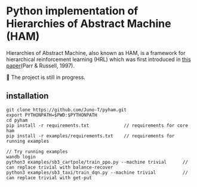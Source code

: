 # Python implementation of Hierarchies of Abstract Machine (HAM)

Hierarchies of Abstract Machine, also known as HAM, is a framework for hierarchical reinforcement learning (HRL) which was first introduced in [this paper](https://proceedings.neurips.cc/paper/1997/file/5ca3e9b122f61f8f06494c97b1afccf3-Paper.pdf)(Parr & Russell, 1997).

:construction: The project is still in progress.

## installation
```
git clone https://github.com/Juno-T/pyham.git
export PYTHONPATH=$PWD:$PYTHONPATH
cd pyham
pip install -r requirements.txt             // requirements for core ham
pip install -r examples/requirements.txt    // requirements for running examples

// Try running examples
wandb login
python3 examples/sb3_cartpole/train_ppo.py --machine trivial      // can replace trivial with balance-recover
python3 examples/sb3_taxi/train_dqn.py --machine trivial          // can replace trivial with get-put
```
